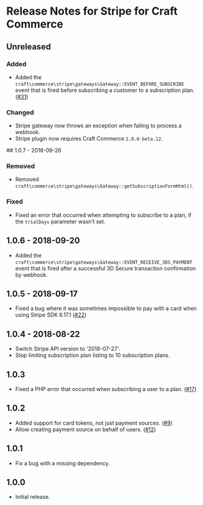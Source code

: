 # Release Notes for Stripe for Craft Commerce

## Unreleased

### Added

- Added the `craft\commerce\stripe\gateways\Gateway::EVENT_BEFORE_SUBSCRIBE` event that is fired before subscribing a customer to a subscription plan. ([#31](https://github.com/craftcms/commerce-stripe/issues/31))

### Changed
- Stripe gateway now throws an exception when failing to process a webhook.
- Stripe plugin now requires Craft Commerce `2.0.0-beta.12`.

## 1.0.7 - 2018-09-26

### Removed

- Removed `craft\commerce\stripe\gateways\Gateway::getSubscriptionFormHtml()`.

### Fixed

- Fixed an error that occurred when attempting to subscribe to a plan, if the `trialDays` parameter wasn’t set.

## 1.0.6 - 2018-09-20

- Added the `craft\commerce\stripe\gateways\Gateway::EVENT_RECEIVE_3DS_PAYMENT` event that is fired after a successful 3D Secure transaction confirmation by webhook.

## 1.0.5 - 2018-09-17

- Fixed a bug where it was sometimes impossible to pay with a card when using Stripe SDK 6.17.1 ([#22](https://github.com/craftcms/commerce-stripe/issues/22))

## 1.0.4 - 2018-08-22

- Switch Stripe API version to '2018-07-27'.
- Stop limiting subscription plan listing to 10 subscription plans.

## 1.0.3

- Fixed a PHP error that occurred when subscribing a user to a plan. ([#17](https://github.com/craftcms/commerce-stripe/issues/17))

## 1.0.2

- Added support for card tokens, not just payment sources. ([#9](https://github.com/craftcms/commerce-stripe/issues/9))
- Allow creating payment source on behalf of users. ([#12](https://github.com/craftcms/commerce-stripe/issues/12))

## 1.0.1

- Fix a bug with a missing dependency.

## 1.0.0

- Initial release.
